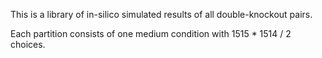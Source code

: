 This is a library of in-silico simulated results of all double-knockout pairs.

Each partition consists of one medium condition with 1515 * 1514 / 2 choices.